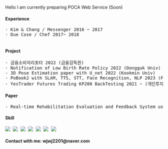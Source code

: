

<p align="left"> Hello I am currently preparing POCA Web Service (Soon)<br></p>
<h4 align="left"> Experience</h4>
<pre>
- Kim & Chang / Messenger 2016 ~ 2017
- Due Cose / Chef 2017~ 2018

</pre>
<h4 align="left">Project</h4>
<pre>
- 금융소비자리포터 2022 (금융감독원)
- Notification of Low Birth Rate Policy 2022 (Dongguk Univ)
- 3D Pose Estimation paper with U_net 2022 (Kookmin Univ)
- PoBook2 with SLAM, TTS, STT, Face Recognition, NLP 2023 (Postech)
- YesTrader Futures Trading KP200 BackTesting 2021 ~ (개인투자)
</pre>

<h4 align="left"> Paper</h4>
<pre>
- Real-time Rehabilitation Evaluation and Feedback System using Deep Learning based 3D Pose Estimation Model 2023
</pre>

<h4 align="left">Skill</h4>
<pre>
<img src="https://img.shields.io/badge/Python-3776AB?style=for-the-badge&logo=Python&logoColor=white"> <img src="https://img.shields.io/badge/pytorch-EE4C2C?style=for-the-badge&logo=pytorch&logoColor=white"> <img src="https://img.shields.io/badge/tensorflow-FF6F00?style=for-the-badge&logo=tensorflow&logoColor=white"> <img src="https://img.shields.io/badge/R-276DC3?style=for-the-badge&logo=R&logoColor=white"> <img src="https://img.shields.io/badge/MySQL-4479A1?style=for-the-badge&logo=MySQL&logoColor=white"> <img src="https://img.shields.io/badge/Linux-FCC624?style=for-the-badge&logo=Linux&logoColor=white"> <img src="https://img.shields.io/badge/raspberrypi-A22846?style=for-the-badge&logo=raspberrypi&logoColor=white">
</pre>

<h4 align="left"> Contact with me: wjwj2201@naver.com</h4>

